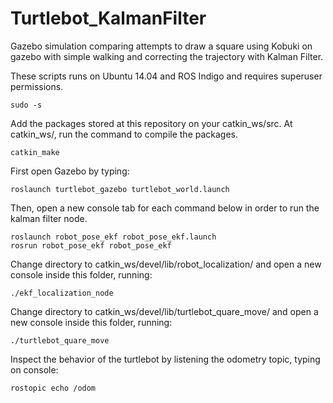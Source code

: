 # Turtlebot_KalmanFilter
Gazebo simulation comparing attempts to draw a square using Kobuki on gazebo with simple walking and correcting the trajectory with Kalman Filter.

These scripts runs on Ubuntu 14.04 and ROS Indigo and requires superuser permissions.

	sudo -s

Add the packages stored at this repository on your catkin_ws/src.
At catkin_ws/, run the command to compile the packages.

	catkin_make

First open Gazebo by typing:

	roslaunch turtlebot_gazebo turtlebot_world.launch

Then, open a new console tab for each command below in order to run the kalman filter node.

	roslaunch robot_pose_ekf robot_pose_ekf.launch
	rosrun robot_pose_ekf robot_pose_ekf

Change directory to catkin_ws/devel/lib/robot_localization/ and open a new console inside this folder, running:

	./ekf_localization_node

Change directory to catkin_ws/devel/lib/turtlebot_quare_move/ and open a new console inside this folder, running:

	./turtlebot_quare_move


Inspect the behavior of the turtlebot by listening the odometry topic, typing on console:

	rostopic echo /odom
